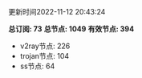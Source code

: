 更新时间2022-11-12 20:43:24

**总订阅: 73**
**总节点: 1049**
**有效节点: 394**
- v2ray节点: 226
- trojan节点: 104
- ss节点: 64
